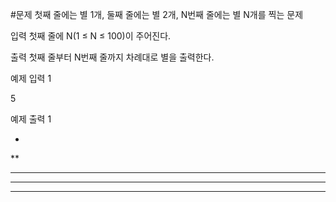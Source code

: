 #문제
첫째 줄에는 별 1개, 둘째 줄에는 별 2개, N번째 줄에는 별 N개를 찍는 문제

입력
첫째 줄에 N(1 ≤ N ≤ 100)이 주어진다.

출력
첫째 줄부터 N번째 줄까지 차례대로 별을 출력한다.

예제 입력 1

5

예제 출력 1 

*

**

***

****

*****
